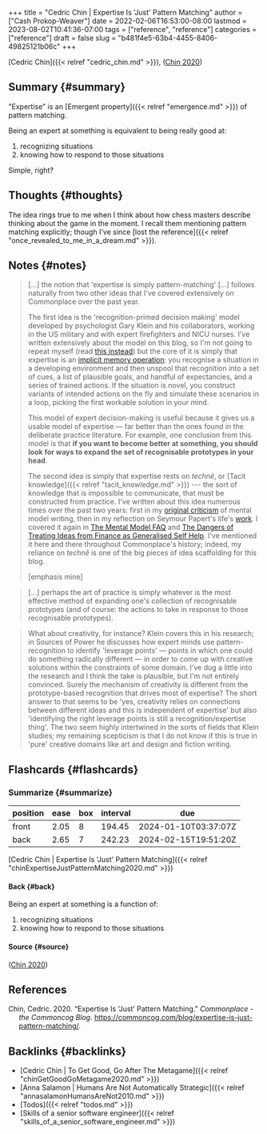 +++
title = "Cedric Chin | Expertise Is 'Just' Pattern Matching"
author = ["Cash Prokop-Weaver"]
date = 2022-02-06T16:53:00-08:00
lastmod = 2023-08-02T10:41:36-07:00
tags = ["reference", "reference"]
categories = ["reference"]
draft = false
slug = "b481f4e5-63b4-4455-8406-49825121b06c"
+++

[Cedric Chin]({{< relref "cedric_chin.md" >}}), (<a href="#citeproc_bib_item_1">Chin 2020</a>)


## Summary {#summary}

"Expertise" is an [Emergent property]({{< relref "emergence.md" >}}) of pattern matching.

Being an expert at something is equivalent to being really good at:

1.  recognizing situations
2.  knowing how to respond to those situations

Simple, right?


## Thoughts {#thoughts}

The idea rings true to me when I think about how chess masters describe thinking about the game in the moment. I recall them mentioning pattern matching explicitly; though I've since [lost the reference]({{< relref "once_revealed_to_me_in_a_dream.md" >}}).


## Notes {#notes}

> [...] the notion that 'expertise is simply pattern-matching' [...] follows naturally from two other ideas that I've covered extensively on Commonplace over the past year.
>
> The first idea is the 'recognition-primed decision making' model developed by psychologist Gary Klein and his collaborators, working in the US military and with expert firefighters and NICU nurses. I've written extensively about the model on this blog, so I'm not going to repeat myself (read [this instead](https://commoncog.com/putting-mental-models-to-practice/)) but the core of it is simply that expertise is an [implicit memory operation](https://commoncog.com/everything-you-need-to-know-about-human-learning-and-memory-retention/#-recognition-the-basis-of-expertise): you recognise a situation in a developing environment and then unspool that recognition into a set of cues, a list of plausible goals, and handful of expectancies, and a series of trained actions. If the situation is novel, you construct variants of intended actions on the fly and simulate these scenarios in a loop, picking the first workable solution in your mind.
>
> This model of expert decision-making is useful because it gives us a usable model of expertise — far better than the ones found in the deliberate practice literature. For example, one conclusion from this model is that **if you want to become better at something, you should look for ways to expand the set of recognisable prototypes in your head**.
>
> The second idea is simply that expertise rests on _technê_, or [Tacit knowledge]({{< relref "tacit_knowledge.md" >}}) --- the sort of knowledge that is impossible to communicate, that must be constructed from practice. I've written about this idea numerous times over the past two years: first in my [original criticism](https://commoncog.com/the-mental-model-fallacy/) of mental model writing, then in my reflection on Seymour Papert's life's [work](https://commoncog.com/you-cant-teach-what-they-arent-ready-to-know/). I covered it again in [The Mental Model FAQ](https://commoncog.com/the-mental-model-faq/) and [The Dangers of Treating Ideas from Finance as Generalised Self Help](https://commoncog.com/the-dangers-of-treating-ideas-from-finance-as-generalised-self-help/). I've mentioned it here and there throughout Commonplace's history; indeed, my reliance on _technê_ is one of the big pieces of idea scaffolding for this blog.
>
> [emphasis mine]

<!--quoteend-->

> [...] perhaps the art of practice is simply whatever is the most effective method of expanding one's collection of recognisable prototypes (and of course: the actions to take in response to those recognisable prototypes).

<!--quoteend-->

> What about creativity, for instance? Klein covers this in his research; in Sources of Power he discusses how expert minds use pattern-recognition to identify 'leverage points' — points in which one could do something radically different — in order to come up with creative solutions within the constraints of some domain. I've dug a little into the research and I think the take is plausible, but I'm not entirely convinced. Surely the mechanism of creativity is different from the prototype-based recognition that drives most of expertise? The short answer to that seems to be 'yes, creativity relies on connections between different ideas and this is independent of expertise' but also 'identifying the right leverage points is still a recognition/expertise thing'. The two seem highly intertwined in the sorts of fields that Klein studies; my remaining scepticism is that I do not know if this is true in 'pure' creative domains like art and design and fiction writing.


## Flashcards {#flashcards}


### Summarize {#summarize}

| position | ease | box | interval | due                  |
|----------|------|-----|----------|----------------------|
| front    | 2.05 | 8   | 194.45   | 2024-01-10T03:37:07Z |
| back     | 2.65 | 7   | 242.23   | 2024-02-15T19:51:20Z |

[Cedric Chin | Expertise Is 'Just' Pattern Matching]({{< relref "chinExpertiseJustPatternMatching2020.md" >}})


#### Back {#back}

Being an expert at something is a function of:

1.  recognizing situations
2.  knowing how to respond to those situations


#### Source {#source}

(<a href="#citeproc_bib_item_1">Chin 2020</a>)

## References

<style>.csl-entry{text-indent: -1.5em; margin-left: 1.5em;}</style><div class="csl-bib-body">
  <div class="csl-entry"><a id="citeproc_bib_item_1"></a>Chin, Cedric. 2020. “Expertise Is ’Just’ Pattern Matching.” <i>Commonplace - the Commoncog Blog</i>. <a href="https://commoncog.com/blog/expertise-is-just-pattern-matching/">https://commoncog.com/blog/expertise-is-just-pattern-matching/</a>.</div>
</div>


## Backlinks {#backlinks}

-   [Cedric Chin | To Get Good, Go After The Metagame]({{< relref "chinGetGoodGoMetagame2020.md" >}})
-   [Anna Salamon | Humans Are Not Automatically Strategic]({{< relref "annasalamonHumansAreNot2010.md" >}})
-   [Todos]({{< relref "todos.md" >}})
-   [Skills of a senior software engineer]({{< relref "skills_of_a_senior_software_engineer.md" >}})
